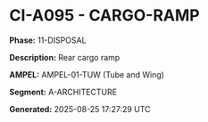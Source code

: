 # CI-A095 - CARGO-RAMP

**Phase:** 11-DISPOSAL

**Description:** Rear cargo ramp

**AMPEL:** AMPEL-01-TUW (Tube and Wing)

**Segment:** A-ARCHITECTURE

**Generated:** 2025-08-25 17:27:29 UTC
